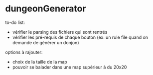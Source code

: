 # dungeonGenerator

to-do list:
- vérifier le parsing des fichiers qui sont rentrés
- vérifier les pré-requis de chaque bouton (ex: un rule file quand on demande de générer un donjon)

options à rajouter:
- choix de la taille de la map
- pouvoir se balader dans une map supérieur à du 20x20